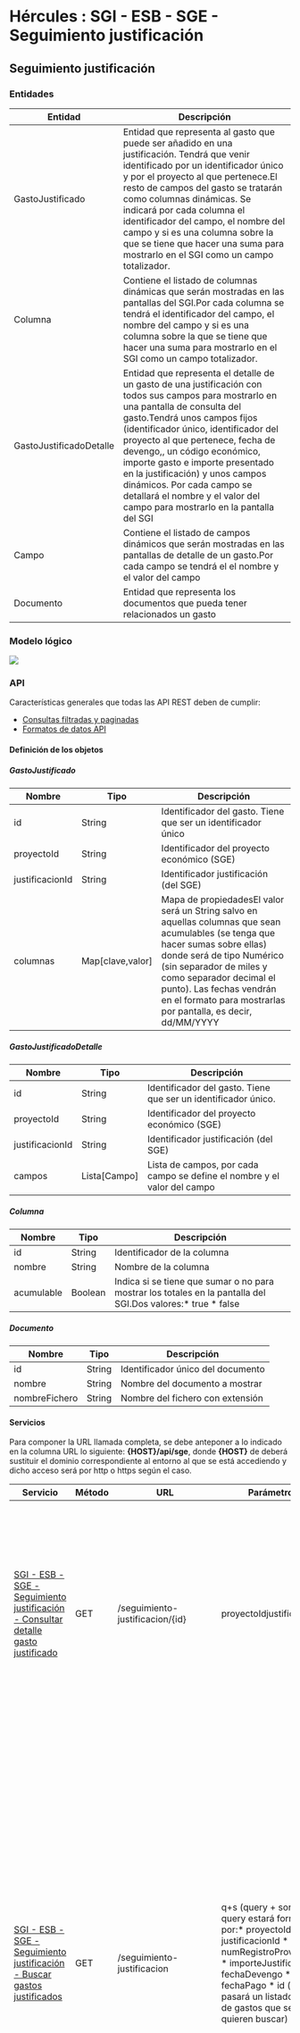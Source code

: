 # Hércules : SGI \- ESB \- SGE \- Seguimiento justificación



## Seguimiento justificación

### Entidades



| Entidad | Descripción |
| --- | --- |
| GastoJustificado | Entidad que representa al gasto que puede ser añadido en una justificación. Tendrá que venir identificado por un identificador único y por el proyecto al que pertenece.El resto de campos del gasto se tratarán como columnas dinámicas. Se indicará por cada columna el identificador del campo, el nombre del campo y si es una columna sobre la que se tiene que hacer una suma para mostrarlo en el SGI como un campo totalizador. |
| Columna | Contiene el listado de columnas dinámicas que serán mostradas en las pantallas del SGI.Por cada columna se tendrá el identificador del campo, el nombre del campo y si es una columna sobre la que se tiene que hacer una suma para mostrarlo en el SGI como un campo totalizador. |
| GastoJustificadoDetalle | Entidad que representa el detalle de un gasto de una justificación con todos sus campos para mostrarlo en una pantalla de consulta del gasto.Tendrá unos campos fijos (identificador único, identificador del proyecto al que pertenece, fecha de devengo,, un código económico, importe gasto e importe presentado en la justificación) y unos campos dinámicos. Por cada campo se detallará el nombre y el valor del campo para mostrarlo en la pantalla del SGI |
| Campo | Contiene el listado de campos dinámicos que serán mostradas en las pantallas de detalle de un gasto.Por cada campo se tendrá el el nombre y el valor del campo |
| Documento | Entidad que representa los documentos que pueda tener relacionados un gasto |

### Modelo lógico

![](/attachments/597852462/597876651.jpg)  


### API

Características generales que todas las API REST deben de cumplir:

* [Consultas filtradas y paginadas](https://confluence.um.es/confluence/display/HERCULES/Consultas+filtradas+y+paginadas "https://confluence.um.es/confluence/display/HERCULES/Consultas+filtradas+y+paginadas")
* [Formatos de datos API](https://confluence.um.es/confluence/display/HERCULES/Formatos+de+datos+API "https://confluence.um.es/confluence/display/HERCULES/Formatos+de+datos+API")

#### Definición de los objetos

##### GastoJustificado



| **Nombre** | **Tipo** | **Descripción** |
| --- | --- | --- |
| id | String | Identificador del gasto. Tiene que ser un identificador único |
| proyectoId | String | Identificador del proyecto económico (SGE) |
| justificacionId | String | Identificador justificación (del SGE) |
| columnas | Map\[clave,valor] | Mapa de propiedadesEl valor será un String salvo en aquellas columnas que sean acumulables (se tenga que hacer sumas sobre ellas) donde será de tipo Numérico (sin separador de miles y como separador decimal el punto). Las fechas vendrán en el formato para mostrarlas por pantalla, es decir, dd/MM/YYYY |

##### GastoJustificadoDetalle



| **Nombre** | **Tipo** | **Descripción** |
| --- | --- | --- |
| id | String | Identificador del gasto. Tiene que ser un identificador único. |
| proyectoId | String | Identificador del proyecto económico (SGE) |
| justificacionId | String | Identificador justificación (del SGE) |
| campos | Lista\[Campo] | Lista de campos, por cada campo se define el nombre y el valor del campo |

##### Columna



| **Nombre** | **Tipo** | **Descripción** |
| --- | --- | --- |
| id | String | Identificador de la columna |
| nombre | String | Nombre de la columna |
| acumulable | Boolean | Indica si se tiene que sumar o no para mostrar los totales en la pantalla del SGI.Dos valores:* true * false |

##### Documento



| **Nombre** | **Tipo** | **Descripción** |
| --- | --- | --- |
| id | String | Identificador único del documento |
| nombre | String | Nombre del documento a mostrar |
| nombreFichero | String | Nombre del fichero con extensión |

#### Servicios

Para componer la URL llamada completa, se debe anteponer a lo indicado en la columna URL lo siguiente: **{HOST}/api/sge**, donde **{HOST}** de deberá sustituir el dominio correspondiente al entorno al que se está accediendo y dicho acceso será por http o https según el caso.

| Servicio | Método | URL | Parámetros | Respuesta | Descripción |
| --- | --- | --- | --- | --- | --- |
| [SGI \- ESB \- SGE \- Seguimiento justificación \- Consultar detalle gasto justificado](https://confluence.um.es/confluence/pages/viewpage.action?pageId=597853508 "/confluence/pages/viewpage.action?pageId=597853508") | GET | /seguimiento\-justificacion/{id} | proyectoIdjustificacionId | [GastoJustificadoDetalle](https://confluence.um.es/confluence/pages/viewpage.action?pageId=140641365#SGIESBSGESeguimientojustificaci%C3%B3n-GastoJustificadoDetalle "https://confluence.um.es/confluence/pages/viewpage.action?pageId=140641365#SGIESBSGESeguimientojustificaci%C3%B3n-GastoJustificadoDetalle") | Detalle del gasto con todas sus columnas.* Identificador del gasto * Identificador del proyecto SGE * Identificador justificación (del SGE) * Listado de campos con su nombre y valor (Ver el apartado "**Campos Detalle Gasto Justificado**" para ver que campos se deben de mostrar. * Listado de documentos (identificador, nombre del documento y nombre del fichero, sin el contenido) |
| [SGI \- ESB \- SGE \- Seguimiento justificación \- Buscar gastos justificados](https://confluence.um.es/confluence/pages/viewpage.action?pageId=597853507 "/confluence/pages/viewpage.action?pageId=597853507") | GET | /seguimiento\-justificacion | q\+s (query \+ sort)La query estará formada por:* proyectoId * justificacionId * numRegistroProveedor * importeJustificado * fechaDevengo * fechaPago * id (se pasará un listado de id de gastos que se quieren buscar) | Lista\[[GastoJustificado](https://confluence.um.es/confluence/pages/viewpage.action?pageId=140641365#SGIESBSGESeguimientojustificaci%C3%B3n-GastoJustificado "https://confluence.um.es/confluence/pages/viewpage.action?pageId=140641365#SGIESBSGESeguimientojustificaci%C3%B3n-GastoJustificado")] | Listado con los gastos. Por cada gasto se devolverán los siguientes campos:* Identificador del gasto * Identificador del proyecto SGE * Identificador justificación (del SGE) * Mapa de columnas de clave \- valor (donde la clave será los id definidos en la llamada /seguimiento\-justificacion/columnas y el valor será el valor de la columna. El valor será un String salvo en aquellas columnas que sean acumulables,se tenga que hacer sumas sobre ellas, donde será de tipo Numérico (sin separador de miles y como separador decimal el punto)).  Los gastos devueltos estarán ordenados por identificador del periodo de justificación y por fecha devengo.Ver el apartado "**Columnas Seguimiento Justificación**" para ver los id de la columnas que se deben de mostrar. |
| [SGI \- ESB \- SGE \- Seguimiento justificación \- Buscar columnas gastos justificados](https://confluence.um.es/confluence/pages/viewpage.action?pageId=597853506 "/confluence/pages/viewpage.action?pageId=597853506") | GET | /seguimiento\-justificacion/columnas | q\+s (query \+ sort)La query estará formada por:* proyectoId * justificacionId * numRegistroProveedor * importeJustificado * fechaDevengo * fechaPago * id (se pasará un listado de id de gastos que se quieren buscar) | Lista\[[Columna](https://confluence.um.es/confluence/pages/viewpage.action?pageId=140641365#SGIESBSGESeguimientojustificaci%C3%B3n-Columna "https://confluence.um.es/confluence/pages/viewpage.action?pageId=140641365#SGIESBSGESeguimientojustificaci%C3%B3n-Columna")] | Listado con las columnas que va a devolver la llamada /seguimiento\-justificacionPor cada columna se indica un id, nombre, si es una columna acumulable (se va a hacer una suma de ella en el SGI)Ver el apartado "**Columnas Seguimiento Justificación**" para ver que columnas se deben de mostrar. |

#### Columnas Seguimiento Justificación

Las columnas a devolver en la Universidad de Murcia serán:



| **id** | **nombre** | **acumulable** |
| --- | --- | --- |
| 1 | Nº de registro | false |
| 2 | Nº registro proveedor | false |
| 3 | Desc. factura/gasto | false |
| 4 | Código económico | false |
| 5 | Fecha devengo | false |
| 6 | Fecha pago | false |
| 7 | Importe gasto | true |
| 8 | Importe presentado just. | true |
| 9 | Fecha inicio contrato | false |
| 10 | Dedicación anual proy. | false |

Los gastos que no sean de personal, tendrán vacías las columnas "Fecha inicio contrato" y "Dedicación anual proy."

#### Campos Detalle Gasto Justificado

Los campos a devolver en la Universidad de Murcia serán:

* Nº de registro
* Nº de documento de gasto
* Anualidad
* Clasificación SGE
* Aplicación presupuestaria
* Código económico
* Proveedor
* Nº de registro del proveedor
* Descripción de la Fac/Gasto
* Fecha devengo
* Fecha pago
* Fecha contabilización
* Importe
* Importe IVA
* Importe presentado en justificación

Si el gasto es personal también se enviarán los campos:

* Fecha inicio de contrato
* Fecha fin de contrato
* Categoría contrato
* Jornada
* Dedicación anual en timesheet para el proyecto SGI




